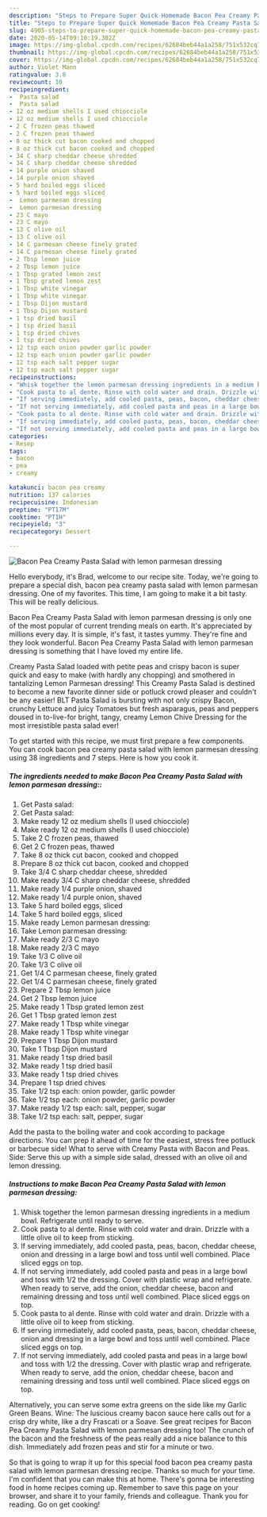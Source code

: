 ```yaml
---
description: "Steps to Prepare Super Quick Homemade Bacon Pea Creamy Pasta Salad with lemon parmesan dressing"
title: "Steps to Prepare Super Quick Homemade Bacon Pea Creamy Pasta Salad with lemon parmesan dressing"
slug: 4905-steps-to-prepare-super-quick-homemade-bacon-pea-creamy-pasta-salad-with-lemon-parmesan-dressing
date: 2020-05-14T09:10:19.302Z
image: https://img-global.cpcdn.com/recipes/62684beb44a1a258/751x532cq70/bacon-pea-creamy-pasta-salad-with-lemon-parmesan-dressing-recipe-main-photo.jpg
thumbnail: https://img-global.cpcdn.com/recipes/62684beb44a1a258/751x532cq70/bacon-pea-creamy-pasta-salad-with-lemon-parmesan-dressing-recipe-main-photo.jpg
cover: https://img-global.cpcdn.com/recipes/62684beb44a1a258/751x532cq70/bacon-pea-creamy-pasta-salad-with-lemon-parmesan-dressing-recipe-main-photo.jpg
author: Violet Mann
ratingvalue: 3.8
reviewcount: 10
recipeingredient:
-  Pasta salad
-  Pasta salad
- 12 oz medium shells I used chiocciole
- 12 oz medium shells I used chiocciole
- 2 C frozen peas thawed
- 2 C frozen peas thawed
- 8 oz thick cut bacon cooked and chopped
- 8 oz thick cut bacon cooked and chopped
- 34 C sharp cheddar cheese shredded
- 34 C sharp cheddar cheese shredded
- 14 purple onion shaved
- 14 purple onion shaved
- 5 hard boiled eggs sliced
- 5 hard boiled eggs sliced
-  Lemon parmesan dressing
-  Lemon parmesan dressing
- 23 C mayo
- 23 C mayo
- 13 C olive oil
- 13 C olive oil
- 14 C parmesan cheese finely grated
- 14 C parmesan cheese finely grated
- 2 Tbsp lemon juice
- 2 Tbsp lemon juice
- 1 Tbsp grated lemon zest
- 1 Tbsp grated lemon zest
- 1 Tbsp white vinegar
- 1 Tbsp white vinegar
- 1 Tbsp Dijon mustard
- 1 Tbsp Dijon mustard
- 1 tsp dried basil
- 1 tsp dried basil
- 1 tsp dried chives
- 1 tsp dried chives
- 12 tsp each onion powder garlic powder
- 12 tsp each onion powder garlic powder
- 12 tsp each salt pepper sugar
- 12 tsp each salt pepper sugar
recipeinstructions:
- "Whisk together the lemon parmesan dressing ingredients in a medium bowl. Refrigerate until ready to serve."
- "Cook pasta to al dente. Rinse with cold water and drain. Drizzle with a little olive oil to keep from sticking."
- "If serving immediately, add cooled pasta, peas, bacon, cheddar cheese, onion and dressing in a large bowl and toss until well combined. Place sliced eggs on top."
- "If not serving immediately, add cooled pasta and peas in a large bowl and toss with 1/2 the dressing. Cover with plastic wrap and refrigerate. When ready to serve, add the onion, cheddar cheese, bacon and remaining dressing and toss until well combined. Place sliced eggs on top."
- "Cook pasta to al dente. Rinse with cold water and drain. Drizzle with a little olive oil to keep from sticking."
- "If serving immediately, add cooled pasta, peas, bacon, cheddar cheese, onion and dressing in a large bowl and toss until well combined. Place sliced eggs on top."
- "If not serving immediately, add cooled pasta and peas in a large bowl and toss with 1/2 the dressing. Cover with plastic wrap and refrigerate. When ready to serve, add the onion, cheddar cheese, bacon and remaining dressing and toss until well combined. Place sliced eggs on top."
categories:
- Resep
tags:
- bacon
- pea
- creamy

katakunci: bacon pea creamy
nutrition: 137 calories
recipecuisine: Indonesian
preptime: "PT17M"
cooktime: "PT1H"
recipeyield: "3"
recipecategory: Dessert

---
```



![Bacon Pea Creamy Pasta Salad with lemon parmesan dressing](https://img-global.cpcdn.com/recipes/62684beb44a1a258/751x532cq70/bacon-pea-creamy-pasta-salad-with-lemon-parmesan-dressing-recipe-main-photo.jpg)

Hello everybody, it's Brad, welcome to our recipe site. Today, we're going to prepare a special dish, bacon pea creamy pasta salad with lemon parmesan dressing. One of my favorites. This time, I am going to make it a bit tasty. This will be really delicious.

Bacon Pea Creamy Pasta Salad with lemon parmesan dressing is only one of the most popular of current trending meals on earth. It's appreciated by millions every day. It is simple, it's fast, it tastes yummy. They're fine and they look wonderful. Bacon Pea Creamy Pasta Salad with lemon parmesan dressing is something that I have loved my entire life.

Creamy Pasta Salad loaded with petite peas and crispy bacon is super quick and easy to make (with hardly any chopping) and smothered in tantalizing Lemon Parmesan dressing! This Creamy Pasta Salad is destined to become a new favorite dinner side or potluck crowd pleaser and couldn&#39;t be any easier! BLT Pasta Salad is bursting with not only crispy Bacon, crunchy Lettuce and juicy Tomatoes but fresh asparagus, peas and peppers doused in to-live-for bright, tangy, creamy Lemon Chive Dressing for the most irresistible pasta salad ever!


To get started with this recipe, we must first prepare a few components. You can cook bacon pea creamy pasta salad with lemon parmesan dressing using 38 ingredients and 7 steps. Here is how you cook it.

##### The ingredients needed to make Bacon Pea Creamy Pasta Salad with lemon parmesan dressing::

1. Get  Pasta salad:
1. Get  Pasta salad:
1. Make ready 12 oz medium shells (I used chiocciole)
1. Make ready 12 oz medium shells (I used chiocciole)
1. Take 2 C frozen peas, thawed
1. Get 2 C frozen peas, thawed
1. Take 8 oz thick cut bacon, cooked and chopped
1. Prepare 8 oz thick cut bacon, cooked and chopped
1. Take 3/4 C sharp cheddar cheese, shredded
1. Make ready 3/4 C sharp cheddar cheese, shredded
1. Make ready 1/4 purple onion, shaved
1. Make ready 1/4 purple onion, shaved
1. Take 5 hard boiled eggs, sliced
1. Take 5 hard boiled eggs, sliced
1. Make ready  Lemon parmesan dressing:
1. Take  Lemon parmesan dressing:
1. Make ready 2/3 C mayo
1. Make ready 2/3 C mayo
1. Take 1/3 C olive oil
1. Take 1/3 C olive oil
1. Get 1/4 C parmesan cheese, finely grated
1. Get 1/4 C parmesan cheese, finely grated
1. Prepare 2 Tbsp lemon juice
1. Get 2 Tbsp lemon juice
1. Make ready 1 Tbsp grated lemon zest
1. Get 1 Tbsp grated lemon zest
1. Make ready 1 Tbsp white vinegar
1. Make ready 1 Tbsp white vinegar
1. Prepare 1 Tbsp Dijon mustard
1. Take 1 Tbsp Dijon mustard
1. Make ready 1 tsp dried basil
1. Make ready 1 tsp dried basil
1. Make ready 1 tsp dried chives
1. Prepare 1 tsp dried chives
1. Take 1/2 tsp each: onion powder, garlic powder
1. Take 1/2 tsp each: onion powder, garlic powder
1. Make ready 1/2 tsp each: salt, pepper, sugar
1. Take 1/2 tsp each: salt, pepper, sugar


Add the pasta to the boiling water and cook according to package directions. You can prep it ahead of time for the easiest, stress free potluck or barbecue side! What to serve with Creamy Pasta with Bacon and Peas. Side: Serve this up with a simple side salad, dressed with an olive oil and lemon dressing. 

##### Instructions to make Bacon Pea Creamy Pasta Salad with lemon parmesan dressing:

1. Whisk together the lemon parmesan dressing ingredients in a medium bowl. Refrigerate until ready to serve.
1. Cook pasta to al dente. Rinse with cold water and drain. Drizzle with a little olive oil to keep from sticking.
1. If serving immediately, add cooled pasta, peas, bacon, cheddar cheese, onion and dressing in a large bowl and toss until well combined. Place sliced eggs on top.
1. If not serving immediately, add cooled pasta and peas in a large bowl and toss with 1/2 the dressing. Cover with plastic wrap and refrigerate. When ready to serve, add the onion, cheddar cheese, bacon and remaining dressing and toss until well combined. Place sliced eggs on top.
1. Cook pasta to al dente. Rinse with cold water and drain. Drizzle with a little olive oil to keep from sticking.
1. If serving immediately, add cooled pasta, peas, bacon, cheddar cheese, onion and dressing in a large bowl and toss until well combined. Place sliced eggs on top.
1. If not serving immediately, add cooled pasta and peas in a large bowl and toss with 1/2 the dressing. Cover with plastic wrap and refrigerate. When ready to serve, add the onion, cheddar cheese, bacon and remaining dressing and toss until well combined. Place sliced eggs on top.


Alternatively, you can serve some extra greens on the side like my Garlic Green Beans. Wine: The luscious creamy bacon sauce here calls out for a crisp dry white, like a dry Frascati or a Soave. See great recipes for Bacon Pea Creamy Pasta Salad with lemon parmesan dressing too! The crunch of the bacon and the freshness of the peas really add a nice balance to this dish. Immediately add frozen peas and stir for a minute or two. 

So that is going to wrap it up for this special food bacon pea creamy pasta salad with lemon parmesan dressing recipe. Thanks so much for your time. I'm confident that you can make this at home. There's gonna be interesting food in home recipes coming up. Remember to save this page on your browser, and share it to your family, friends and colleague. Thank you for reading. Go on get cooking!
